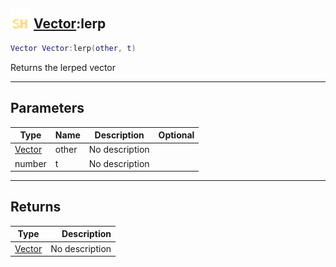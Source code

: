 ## <img src="../../.gitbook/assets/shared.png" width="32" height="32" /> [Vector](../vector/README.md):lerp

```lua
Vector Vector:lerp(other, t)
```

Returns the lerped vector

------
## Parameters

| Type   | Name | Description | Optional |
| ------ | ---- | ----------- | -------: |
| [Vector](../vector/README.md) | other | No description |  |
| number | t | No description |  |


------
## Returns

| Type   | Description |
| ------ | ----------: |
| [Vector](../vector/README.md) | No description |

